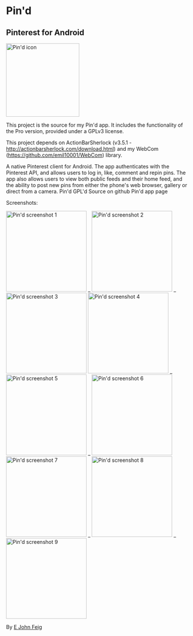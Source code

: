 # Pin'd
## Pinterest for Android


<img src="http://files.feigdev.com/pind.png" alt="Pin'd icon" height="200px" />

This project is the source for my Pin'd app. It includes the functionality of the Pro version, 
provided under a GPLv3 license.

This project depends on ActionBarSherlock (v3.5.1 - http://actionbarsherlock.com/download.html) 
and my WebCom (https://github.com/emil10001/WebCom) library.

A native Pinterest client for Android. The app authenticates with the Pinterest API, and allows users to log in, like, comment and repin pins. The app also allows users to view both public feeds and their home feed, and the ability to post new pins from either the phone's web browser, gallery or direct from a camera. Pin'd GPL'd Source on github Pin'd app page

Screenshots:

<img src="http://files.feigdev.com/pinterest_1_main.png" alt="Pin'd screenshot 1" width="220px" /> _ 
<img src="http://files.feigdev.com/pinterest_2_categories.png" alt="Pin'd screenshot 2"  width="220px" /> _ 
<img src="http://files.feigdev.com/pinterest_3_details.png" alt="Pin'd screenshot 3" width="220px" />
<img src="http://files.feigdev.com/pind_4_browser_share.png" alt="Pin'd screenshot 4" width="220px" /> _ 
<img src="http://files.feigdev.com/pind_5_image_scraper.png" alt="Pin'd screenshot 5" width="220px" /> _ 
<img src="http://files.feigdev.com/pind_6_create_pin.png" alt="Pin'd screenshot 6" width="220px" /> 
<img src="http://files.feigdev.com/pind_7_menu.png" alt="Pin'd screenshot 7" width="220px" /> _ 
<img src="http://files.feigdev.com/pind_8_gallery.png" alt="Pin'd screenshot 8"  width="220px" /> _ 
<img src="http://files.feigdev.com/pind_9_create_pin.png" alt="Pin'd screenshot 9"  width="220px" /> 

By <a href="https://plus.google.com/u/0/110693175237378228684?rel=author">E John Feig</a>
